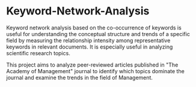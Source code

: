 # Keyword-Network-Analysis

Keyword network analysis based on the co-occurrence of keywords is useful for understanding the conceptual structure and trends of a specific field by measuring the relationship intensity among representative keywords in relevant documents. It is especially useful in analyzing scientific research topics.  

This project aims to analyze peer-reviewed articles published in "The Academy of Management" journal to identify which topics dominate the journal and examine the trends in the field of Management.

